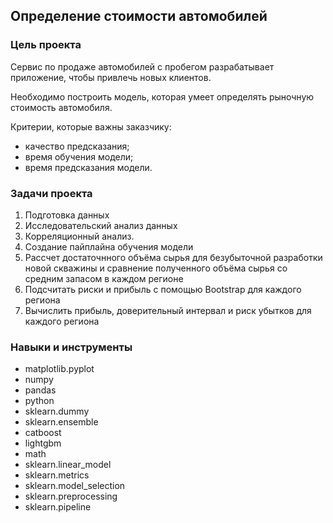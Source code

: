 ## Определение стоимости автомобилей

### Цель проекта

Сервис по продаже автомобилей с пробегом разрабатывает приложение, чтобы привлечь новых клиентов.

Необходимо построить модель, которая умеет определять рыночную стоимость автомобиля.

Критерии, которые важны заказчику:
- качество предсказания;
- время обучения модели;
- время предсказания модели.


### Задачи проекта

1. Подготовка данных
2. Исследовательский анализ данных
2. Корреляционный анализ.
3. Создание пайплайна обучения модели
4. Рассчет достаточнного объёма сырья для безубыточной разработки новой скважины и сравнение полученного объёма сырья со средним запасом в каждом регионе
5. Подсчитать риски и прибыль с помощью Bootstrap для каждого региона
6. Вычислить прибыль, доверительный интервал и риск убытков для каждого региона


### Навыки и инструменты

- matplotlib.pyplot
- numpy
- pandas
- python
- sklearn.dummy
- sklearn.ensemble
- catboost
- lightgbm
- math
- sklearn.linear_model
- sklearn.metrics
- sklearn.model_selection
- sklearn.preprocessing
- sklearn.pipeline 